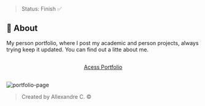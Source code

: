 > Status: Finish ✅

## 📝 About

My person portfolio, where I post my academic and person projects, always trying keep it updated. You can find out a litte about me.

##

<div align="center">
    <a href="https://allecardos.github.io/myportfolio/" target="_blank">Acess Portfolio</a>
</div>

##

![portfolio-page](https://user-images.githubusercontent.com/106033075/196017590-382519f1-b053-46bd-ac82-def7c7f81b26.png)

> Created by Allexandre C. ©